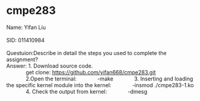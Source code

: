 # cmpe283
Name: Yifan Liu <br />   
SID: 011410984  <br />
<br />
Questuion:Describe in detail the steps you used to complete the assignment?  <br />
Answer: 1. Download source code.  <br />
&nbsp;&nbsp;&nbsp;&nbsp;&nbsp;&nbsp;&nbsp;&nbsp;&nbsp;&nbsp;&nbsp;&nbsp; get clone: https://github.com/yifan668/cmpe283.git  <br />
&nbsp;&nbsp;&nbsp;&nbsp;&nbsp;&nbsp;&nbsp;&nbsp;&nbsp;&nbsp;&nbsp;&nbsp; 2.Open the terminal:
&nbsp;&nbsp;&nbsp;&nbsp;&nbsp;&nbsp;&nbsp;&nbsp;&nbsp;&nbsp;&nbsp;&nbsp; -make
&nbsp;&nbsp;&nbsp;&nbsp;&nbsp;&nbsp;&nbsp;&nbsp;&nbsp;&nbsp;&nbsp;&nbsp; 3. Inserting and loading the specific kernel module into the kernel:
&nbsp;&nbsp;&nbsp;&nbsp;&nbsp;&nbsp;&nbsp;&nbsp;&nbsp;&nbsp;&nbsp;&nbsp; -insmod ./cmpe283-1.ko
&nbsp;&nbsp;&nbsp;&nbsp;&nbsp;&nbsp;&nbsp;&nbsp;&nbsp;&nbsp;&nbsp;&nbsp; 4. Check the output from kernel:
&nbsp;&nbsp;&nbsp;&nbsp;&nbsp;&nbsp;&nbsp;&nbsp;&nbsp;&nbsp;&nbsp;&nbsp; -dmesg
